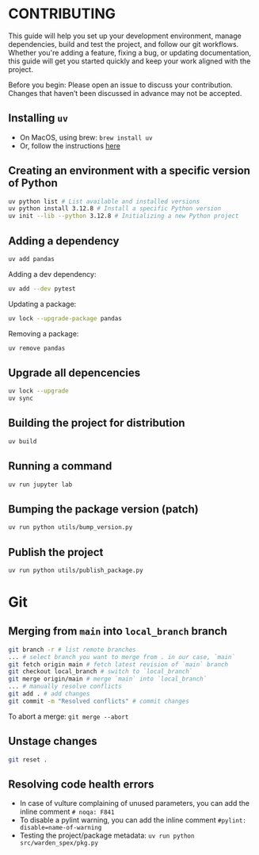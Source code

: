 # CONTRIBUTING

This guide will help you set up your development environment, manage dependencies, build and test the project, and follow our git workflows. Whether you're adding a feature, fixing a bug, or updating documentation, this guide will get you started quickly and keep your work aligned with the project.

Before you begin: Please open an issue to discuss your contribution. Changes that haven’t been discussed in advance may not be accepted.

## Installing `uv`

* On MacOS, using brew: `brew install uv`
* Or, follow the instructions [here](https://docs.astral.sh/uv/getting-started/installation/)

## Creating an environment with a specific version of Python

```sh
uv python list # List available and installed versions
uv python install 3.12.8 # Install a specific Python version
uv init --lib --python 3.12.8 # Initializing a new Python project
```

## Adding a dependency

```sh
uv add pandas
```

Adding a dev dependency:

```sh
uv add --dev pytest
```

Updating a package:

```sh
uv lock --upgrade-package pandas
```

Removing a package:

```sh
uv remove pandas
```

## Upgrade all depencencies

```sh
uv lock --upgrade
uv sync
```


## Building the project for distribution

```sh
uv build
```

## Running a command

```sh
uv run jupyter lab       
```

## Bumping the package version (patch)

```sh
uv run python utils/bump_version.py
```
## Publish the project

```sh
uv run python utils/publish_package.py  
```

# Git

## Merging from `main` into `local_branch` branch

```sh
git branch -r # list remote branches
... # select branch you want to merge from . in our case, `main`
git fetch origin main # fetch latest revision of `main` branch
git checkout local_branch # switch to `local_branch`
git merge origin/main # merge `main` into `local_branch`
... # manually resolve conflicts
git add . # add changes
git commit -m "Resolved conflicts" # commit changes
```

To abort a merge: `git merge --abort`

## Unstage changes

```sh
git reset .    
```

## Resolving code health errors

* In case of vulture complaining of unused parameters, you can add the inline comment `# noqa: F841`
* To disable a pylint warning, you can add the inline comment `#pylint: disable=name-of-warning`
* Testing the project/package metadata: `uv run python src/warden_spex/pkg.py`